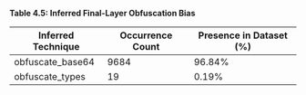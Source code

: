 **Table 4.5: Inferred Final-Layer Obfuscation Bias**

| Inferred Technique | Occurrence Count | Presence in Dataset (%) |
| --- | --- | --- |
| obfuscate_base64 | 9684 | 96.84% |
| obfuscate_types | 19 | 0.19% |

